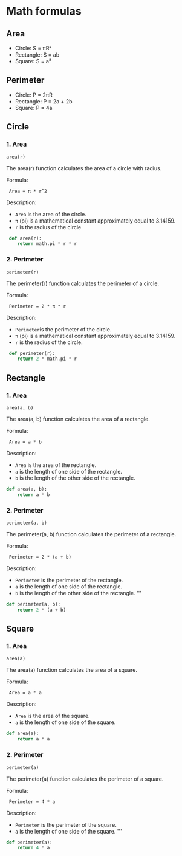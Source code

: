 # Math formulas
## Area
- Circle: S = πR²
- Rectangle: S = ab
- Square: S = a²

## Perimeter
- Circle: P = 2πR
- Rectangle: P = 2a + 2b
- Square: P = 4a

## Circle
### 1. Area

```
area(r)
```
 The area(r) function calculates the area of ​​a circle with radius.

Formula:

     Area = π * r^2

Description:
- `Area` is the area of the circle.
- `π` (pi) is a mathematical constant approximately equal to 3.14159.
- `r` is the radius of the circle
  
```python
 def area(r):  
    return math.pi * r * r
```

### 2. Perimeter

```
perimeter(r)
```
 The perimeter(r) function calculates the perimeter of a circle. 


Formula:

     Perimeter = 2 * π * r

Description:
- `Perimeter`is the perimeter of the circle.
- `π` (pi) is a mathematical constant approximately equal to 3.14159.
- `r` is the radius of the circle.
  
```python
 def perimeter(r): 
    return 2 * math.pi * r
```


## Rectangle

### 1. Area

```
area(a, b)
```
  The area(a, b) function calculates the area of a rectangle.

Formula:

     Area = a * b

Description:
- `Area` is the area of the rectangle.
- `a` is the length of one side of the rectangle.
- `b` is the length of the other side of the rectangle.
  
```python
def area(a, b):
    return a * b
```
### 2. Perimeter

```
perimeter(a, b)
```
The perimeter(a, b) function calculates the perimeter of a rectangle.

Formula:

     Perimeter = 2 * (a + b)

Description:
- `Perimeter` is the perimeter of the rectangle.
- `a` is the length of one side of the rectangle.
- `b` is the length of the other side of the rectangle.
    '''
  
```python
def perimeter(a, b):
    return 2 * (a + b)
```
## Square

### 1. Area

```
area(a)
```
The area(a) function calculates the area of a square.

Formula:

     Area = a * a

Description:
- `Area` is the area of the square.
- `a` is the length of one side of the square.
  
```python
def area(a):
    return a * a
```
### 2. Perimeter

```
perimeter(a)
```
The perimeter(a) function calculates the perimeter of a square.

Formula:

     Perimeter = 4 * a

Description:
- `Perimeter` is the perimeter of the square.
-  `a` is the length of one side of the square.
    '''
  
```python
def perimeter(a):
    return 4 * a
```














